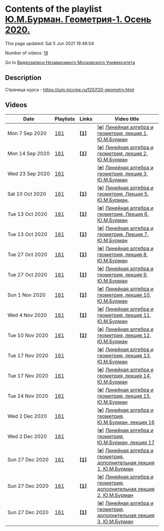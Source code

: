 # Contents of the playlist [Ю.М.Бурман. Геометрия-1. Осень 2020.](https://www.youtube.com/playlist?list=PLp9ABVh6_x4HUHbe4-WizRVSIgUfPWdri)

This page updated: Sat 5 Jun 2021 19:48:04

Number of videos: [19](#videos)

Go to [Видеозаписи Независимого Московского Университета](../README.md)

## Description

Страница курса - <https://ium.mccme.ru/f20/f20-geometry.html>

## Videos

|Date|Playlists|Links|Video title|
|---|---|---|---|
| Mon&nbsp;7&nbsp;Sep&nbsp;2020 | [161](../playlists/161 "Ю.М.Бурман. Геометрия-1. Осень 2020.") | [**[1]**](https://ium.mccme.ru/f20/f20-geometry.html) | [[**e**](https://studio.youtube.com/video/foxUfFeALXw/edit "Edit")] [Линейная алгебра и геометрия, лекция 1, Ю.М.Бурман](https://www.youtube.com/watch?v=foxUfFeALXw&list=PLp9ABVh6_x4HUHbe4-WizRVSIgUfPWdri "Первая лекция по курсу линейной алгебры и геометрии в НМУ.&#013;подробности: https://ium.mccme.ru/f20/f20-geometry.html") |
| Mon&nbsp;14&nbsp;Sep&nbsp;2020 | [161](../playlists/161 "Ю.М.Бурман. Геометрия-1. Осень 2020.") | [**[1]**](https://ium.mccme.ru/f20/f20-geometry.html) | [[**e**](https://studio.youtube.com/video/zailNlqb010/edit "Edit")] [Линейная алгебра и геометрия, лекция 2, Ю.М.Бурман](https://www.youtube.com/watch?v=zailNlqb010&list=PLp9ABVh6_x4HUHbe4-WizRVSIgUfPWdri "Вторая лекция по курсу линейной алгебры и геометрии в НМУ.&#013;подробности: https://ium.mccme.ru/f20/f20-geometry.html") |
| Wed&nbsp;23&nbsp;Sep&nbsp;2020 | [161](../playlists/161 "Ю.М.Бурман. Геометрия-1. Осень 2020.") |  | [[**e**](https://studio.youtube.com/video/_7ofKhqDmFg/edit "Edit")] [Линейная алгебра и геометрия, лекция 3, Ю.М.Бурман](https://www.youtube.com/watch?v=_7ofKhqDmFg&list=PLp9ABVh6_x4HUHbe4-WizRVSIgUfPWdri "Третья лекция по курсу линейной алгебры и геометрии в НМУ.") |
| Sat&nbsp;10&nbsp;Oct&nbsp;2020 | [161](../playlists/161 "Ю.М.Бурман. Геометрия-1. Осень 2020.") | [**[1]**](https://ium.mccme.ru/f20/f20-geometry.html) | [[**e**](https://studio.youtube.com/video/JLQtQB98DXE/edit "Edit")] [Линейная алгебра и геометрия. Лекция 5. Ю.М.Бурман.](https://www.youtube.com/watch?v=JLQtQB98DXE&list=PLp9ABVh6_x4HUHbe4-WizRVSIgUfPWdri "Страница курса - https://ium.mccme.ru/f20/f20-geometry.html") |
| Tue&nbsp;13&nbsp;Oct&nbsp;2020 | [161](../playlists/161 "Ю.М.Бурман. Геометрия-1. Осень 2020.") | [**[1]**](https://ium.mccme.ru/f20/f20-geometry.html) | [[**e**](https://studio.youtube.com/video/VpCO7o-TV1U/edit "Edit")] [Линейная алгебра и геометрия. Лекция 6. Ю.М.Бурман](https://www.youtube.com/watch?v=VpCO7o-TV1U&list=PLp9ABVh6_x4HUHbe4-WizRVSIgUfPWdri "https://ium.mccme.ru/f20/f20-geometry.html") |
| Tue&nbsp;13&nbsp;Oct&nbsp;2020 | [161](../playlists/161 "Ю.М.Бурман. Геометрия-1. Осень 2020.") | [**[1]**](https://ium.mccme.ru/f20/f20-geometry.html) | [[**e**](https://studio.youtube.com/video/_z7tqFIgT6w/edit "Edit")] [Линейная алгебра и геометрия. Лекция 7. Ю.М.Бурман](https://www.youtube.com/watch?v=_z7tqFIgT6w&list=PLp9ABVh6_x4HUHbe4-WizRVSIgUfPWdri "https://ium.mccme.ru/f20/f20-geometry.html") |
| Tue&nbsp;27&nbsp;Oct&nbsp;2020 | [161](../playlists/161 "Ю.М.Бурман. Геометрия-1. Осень 2020.") | [**[1]**](https://ium.mccme.ru/f20/f20-geometry.html) | [[**e**](https://studio.youtube.com/video/rwGnIvJwVrE/edit "Edit")] [Линейная алгебра и геометрия, лекция 8, Ю.М.Бурман](https://www.youtube.com/watch?v=rwGnIvJwVrE&list=PLp9ABVh6_x4HUHbe4-WizRVSIgUfPWdri "Страница курса - https://ium.mccme.ru/f20/f20-geometry.html") |
| Tue&nbsp;27&nbsp;Oct&nbsp;2020 | [161](../playlists/161 "Ю.М.Бурман. Геометрия-1. Осень 2020.") | [**[1]**](https://ium.mccme.ru/f20/f20-geometry.html) | [[**e**](https://studio.youtube.com/video/Io3TGtCi6qQ/edit "Edit")] [Линейная алгебра и геометрия, лекция 9, Ю.М.Бурман](https://www.youtube.com/watch?v=Io3TGtCi6qQ&list=PLp9ABVh6_x4HUHbe4-WizRVSIgUfPWdri "Страница курсаа - https://ium.mccme.ru/f20/f20-geometry.html") |
| Sun&nbsp;1&nbsp;Nov&nbsp;2020 | [161](../playlists/161 "Ю.М.Бурман. Геометрия-1. Осень 2020.") | [**[1]**](https://ium.mccme.ru/f20/f20-geometry.html) | [[**e**](https://studio.youtube.com/video/vFBbUzFdK0U/edit "Edit")] [Линейная алгебра и геометрия, лекция 10, Ю.М.Бурман](https://www.youtube.com/watch?v=vFBbUzFdK0U&list=PLp9ABVh6_x4HUHbe4-WizRVSIgUfPWdri "Страница курса - https://ium.mccme.ru/f20/f20-geometry.html") |
| Wed&nbsp;4&nbsp;Nov&nbsp;2020 | [161](../playlists/161 "Ю.М.Бурман. Геометрия-1. Осень 2020.") | [**[1]**](https://ium.mccme.ru/f20/f20-geometry.html) | [[**e**](https://studio.youtube.com/video/VKoZCCrErLE/edit "Edit")] [Линейная алгебра и геометрия, лекция 11, Ю.М.Бурман](https://www.youtube.com/watch?v=VKoZCCrErLE&list=PLp9ABVh6_x4HUHbe4-WizRVSIgUfPWdri "Страница курса - https://ium.mccme.ru/f20/f20-geometry.html") |
| Tue&nbsp;10&nbsp;Nov&nbsp;2020 | [161](../playlists/161 "Ю.М.Бурман. Геометрия-1. Осень 2020.") | [**[1]**](https://ium.mccme.ru/f20/f20-geometry.html) | [[**e**](https://studio.youtube.com/video/U4w7X2upR80/edit "Edit")] [Линейная алгебра и геометрия, лекция 12, Ю.М.Бурман](https://www.youtube.com/watch?v=U4w7X2upR80&list=PLp9ABVh6_x4HUHbe4-WizRVSIgUfPWdri "Страница курса - https://ium.mccme.ru/f20/f20-geometry.html") |
| Tue&nbsp;17&nbsp;Nov&nbsp;2020 | [161](../playlists/161 "Ю.М.Бурман. Геометрия-1. Осень 2020.") |  | [[**e**](https://studio.youtube.com/video/yaNbDUrvUR4/edit "Edit")] [Линейная алгебра и геометрия, лекция 13, Ю.М.Бурман](https://www.youtube.com/watch?v=yaNbDUrvUR4&list=PLp9ABVh6_x4HUHbe4-WizRVSIgUfPWdri) |
| Tue&nbsp;17&nbsp;Nov&nbsp;2020 | [161](../playlists/161 "Ю.М.Бурман. Геометрия-1. Осень 2020.") |  | [[**e**](https://studio.youtube.com/video/UtYX5BhNKl0/edit "Edit")] [Линейная алгебра и геометрия, лекция 14, Ю.М.Бурман](https://www.youtube.com/watch?v=UtYX5BhNKl0&list=PLp9ABVh6_x4HUHbe4-WizRVSIgUfPWdri) |
| Tue&nbsp;24&nbsp;Nov&nbsp;2020 | [161](../playlists/161 "Ю.М.Бурман. Геометрия-1. Осень 2020.") |  | [[**e**](https://studio.youtube.com/video/aIxx0eIQRsA/edit "Edit")] [Линейная алгебра и геометрия, лекция 15, Ю.М.Бурман](https://www.youtube.com/watch?v=aIxx0eIQRsA&list=PLp9ABVh6_x4HUHbe4-WizRVSIgUfPWdri) |
| Wed&nbsp;2&nbsp;Dec&nbsp;2020 | [161](../playlists/161 "Ю.М.Бурман. Геометрия-1. Осень 2020.") |  | [[**e**](https://studio.youtube.com/video/v-dLXPKI-HM/edit "Edit")] [Линейная алгебра и геометрия, Ю.М.Бурман, лекция 16](https://www.youtube.com/watch?v=v-dLXPKI-HM&list=PLp9ABVh6_x4HUHbe4-WizRVSIgUfPWdri) |
| Wed&nbsp;2&nbsp;Dec&nbsp;2020 | [161](../playlists/161 "Ю.М.Бурман. Геометрия-1. Осень 2020.") |  | [[**e**](https://studio.youtube.com/video/sELMP0Hbs24/edit "Edit")] [Линейная алгебра и геометрия, Ю.М.Бурман, лекция 17](https://www.youtube.com/watch?v=sELMP0Hbs24&list=PLp9ABVh6_x4HUHbe4-WizRVSIgUfPWdri) |
| Sun&nbsp;27&nbsp;Dec&nbsp;2020 | [161](../playlists/161 "Ю.М.Бурман. Геометрия-1. Осень 2020.") | [**[1]**](https://ium.mccme.ru/f20/f20-geometry.html) | [[**e**](https://studio.youtube.com/video/VNGZvB5tl6s/edit "Edit")] [Линейная алгебра и геометрия, дополнительная лекция 1, Ю.М.Бурман](https://www.youtube.com/watch?v=VNGZvB5tl6s&list=PLp9ABVh6_x4HUHbe4-WizRVSIgUfPWdri "Страница курса - https://ium.mccme.ru/f20/f20-geometry.html") |
| Sun&nbsp;27&nbsp;Dec&nbsp;2020 | [161](../playlists/161 "Ю.М.Бурман. Геометрия-1. Осень 2020.") | [**[1]**](https://ium.mccme.ru/f20/f20-geometry.html) | [[**e**](https://studio.youtube.com/video/Q2-if8_cpXw/edit "Edit")] [Линейная алгебра и геометрия, дополнительная лекция 2, Ю.М.Бурман](https://www.youtube.com/watch?v=Q2-if8_cpXw&list=PLp9ABVh6_x4HUHbe4-WizRVSIgUfPWdri "Страница куса - https://ium.mccme.ru/f20/f20-geometry.html") |
| Sun&nbsp;27&nbsp;Dec&nbsp;2020 | [161](../playlists/161 "Ю.М.Бурман. Геометрия-1. Осень 2020.") | [**[1]**](https://ium.mccme.ru/f20/f20-geometry.html) | [[**e**](https://studio.youtube.com/video/6dbwJveBFk8/edit "Edit")] [Линейная алгебра и геометрия, дополнительная лекция 3, Ю.М.Бурман](https://www.youtube.com/watch?v=6dbwJveBFk8&list=PLp9ABVh6_x4HUHbe4-WizRVSIgUfPWdri "Страница курса - https://ium.mccme.ru/f20/f20-geometry.html") |
